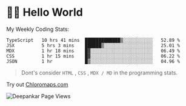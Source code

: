 # 👋🏽 Hello World 

<!--![Deepankar's github stats](https://github-readme-stats.vercel.app/api?username=Deep-Codes&count_private=true&show_icons=true&theme=radical)-->
My Weekly Coding Stats:

<!--START_SECTION:waka-->
```text
TypeScript   10 hrs 41 mins  █████████████▒░░░░░░░░░░░   52.89 % 
JSX          5 hrs 3 mins    ██████▒░░░░░░░░░░░░░░░░░░   25.01 % 
MDX          1 hr 18 mins    █▓░░░░░░░░░░░░░░░░░░░░░░░   06.49 % 
CSS          1 hr 15 mins    █▓░░░░░░░░░░░░░░░░░░░░░░░   06.22 % 
JSON         1 hr            █▒░░░░░░░░░░░░░░░░░░░░░░░   04.96 % 
```
<!--END_SECTION:waka-->

> Dont's consider `HTML` , `CSS` , `MDX / MD` in the programming stats.

Try out [Chloromaps.com](https://www.chloromaps.com/)

<p align="left"> <img src="https://komarev.com/ghpvc/?username=Deep-Codes&label=Views&color=blue&style=plastic" alt="Deepankar Page Views" /> </p>
